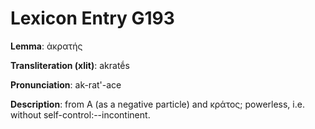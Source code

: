 # Lexicon Entry G193

**Lemma**: ἀκρατής

**Transliteration (xlit)**: akratḗs

**Pronunciation**: ak-rat'-ace

**Description**:
from Α (as a negative particle) and κράτος; powerless, i.e. without self-control:--incontinent.
